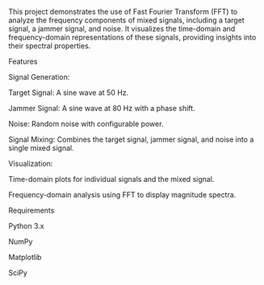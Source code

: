 This project demonstrates the use of Fast Fourier Transform (FFT) to analyze the frequency components of mixed signals, including a target signal, a jammer signal, and noise. It visualizes the time-domain and frequency-domain representations of these signals, providing insights into their spectral properties.

Features

Signal Generation:

Target Signal: A sine wave at 50 Hz.

Jammer Signal: A sine wave at 80 Hz with a phase shift.

Noise: Random noise with configurable power.

Signal Mixing: Combines the target signal, jammer signal, and noise into a single mixed signal.

Visualization:

Time-domain plots for individual signals and the mixed signal.

Frequency-domain analysis using FFT to display magnitude spectra.

Requirements

Python 3.x

NumPy

Matplotlib

SciPy
